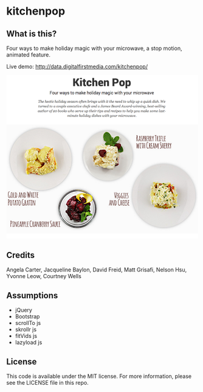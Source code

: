 kitchenpop
==========

What is this?
-------------
Four ways to make holiday magic with your microwave, a stop motion, animated feature.

Live demo: http://data.digitalfirstmedia.com/kitchenpop/

![Kitchen pop](screenshots/kpop.png)

Credits
---------

Angela Carter, Jacqueline Baylon, David Freid, Matt Grisafi, Nelson Hsu, Yvonne Leow, Courtney Wells

Assumptions
-----------
* jQuery
* Bootstrap
* scrollTo js
* skrollr js
* fitVids js
* lazyload js


License
----------

This code is available under the MIT license. For more information, please see the LICENSE file in this repo.


